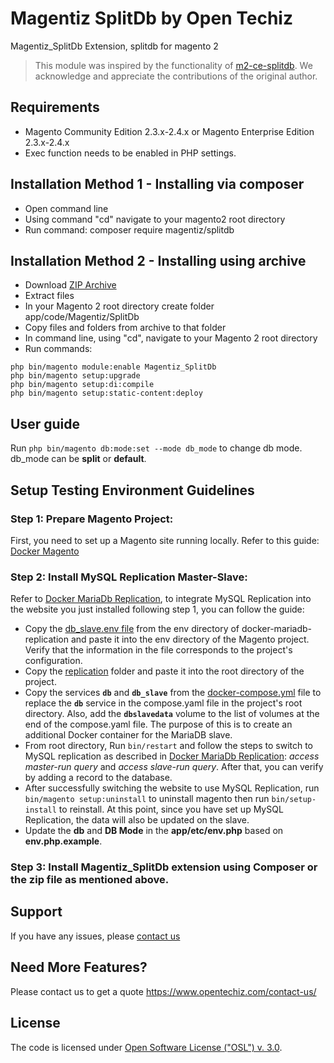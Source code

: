 # Magentiz SplitDb by Open Techiz

Magentiz_SplitDb Extension, splitdb for magento 2
> This module was inspired by the functionality of [m2-ce-splitdb](https://github.com/rafaelstz/m2-ce-splitdb). We acknowledge and appreciate the contributions of the original author.

## Requirements
  * Magento Community Edition 2.3.x-2.4.x or Magento Enterprise Edition 2.3.x-2.4.x
  * Exec function needs to be enabled in PHP settings.

## Installation Method 1 - Installing via composer
  * Open command line
  * Using command "cd" navigate to your magento2 root directory
  * Run command: composer require magentiz/splitdb

## Installation Method 2 - Installing using archive
  * Download [ZIP Archive](https://pm.opentechiz.com/vuong/magentiz-splitdb/-/archive/master/magentiz-splitdb-master.zip)
  * Extract files
  * In your Magento 2 root directory create folder app/code/Magentiz/SplitDb
  * Copy files and folders from archive to that folder
  * In command line, using "cd", navigate to your Magento 2 root directory
  * Run commands:
```
php bin/magento module:enable Magentiz_SplitDb
php bin/magento setup:upgrade
php bin/magento setup:di:compile
php bin/magento setup:static-content:deploy
```

## User guide
Run ```php bin/magento db:mode:set --mode db_mode``` to change db mode.
db_mode can be **split** or **default**.


## Setup Testing Environment Guidelines

### Step 1: Prepare Magento Project:

First, you need to set up a Magento site running locally. Refer to this guide: [Docker Magento](https://github.com/markshust/docker-magento)

### Step 2: Install MySQL Replication Master-Slave:

Refer to [Docker MariaDb Replication](https://github.com/vtearit/docker-mariadb-replication), to integrate MySQL Replication into the website you just installed following step 1, you can follow the guide:
  * Copy the [db_slave.env file](https://github.com/vtearit/docker-mariadb-replication/blob/master/env/db_slave.env) from the env directory of docker-mariadb-replication and paste it into the env directory of the Magento project. Verify that the information in the file corresponds to the project's configuration.
  * Copy the [replication](https://github.com/vtearit/docker-mariadb-replication/tree/master/replication) folder and paste it into the root directory of the project.
  * Copy the services **```db```** and **```db_slave```** from the [docker-compose.yml](https://github.com/vtearit/docker-mariadb-replication/blob/master/docker-compose.yml) file to replace the **```db```** service in the compose.yaml file in the project's root directory. Also, add the **```dbslavedata```** volume to the list of volumes at the end of the compose.yaml file. The purpose of this is to create an additional Docker container for the MariaDB slave.
  * From root directory, Run ```bin/restart``` and follow the steps to switch to MySQL replication as described in [Docker MariaDb Replication](https://github.com/vtearit/docker-mariadb-replication): *access master-run query* and *access slave-run query*. After that, you can verify by adding a record to the database.
  * After successfully switching the website to use MySQL Replication, run ```bin/magento setup:uninstall``` to uninstall magento then run ```bin/setup-install``` to reinstall. At this point, since you have set up MySQL Replication, the data will also be updated on the slave.
  * Update the **db** and **DB Mode** in the **app/etc/env.php** based on **env.php.example**.

### Step 3: Install Magentiz_SplitDb extension using Composer or the zip file as mentioned above.


## Support
If you have any issues, please [contact us](mailto:support@opentechiz.com)

## Need More Features?
Please contact us to get a quote
https://www.opentechiz.com/contact-us/

## License
The code is licensed under [Open Software License ("OSL") v. 3.0](http://opensource.org/licenses/osl-3.0.php).
